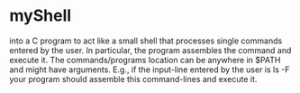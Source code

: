 # myShell
into a C program to act like a small shell that processes single commands entered by the user. In particular, the program assembles the command and execute it. The commands/programs location can be anywhere in $PATH and might have arguments. E.g., if the input-line entered by the user is ls -F your program should assemble this command-lines and execute it.
